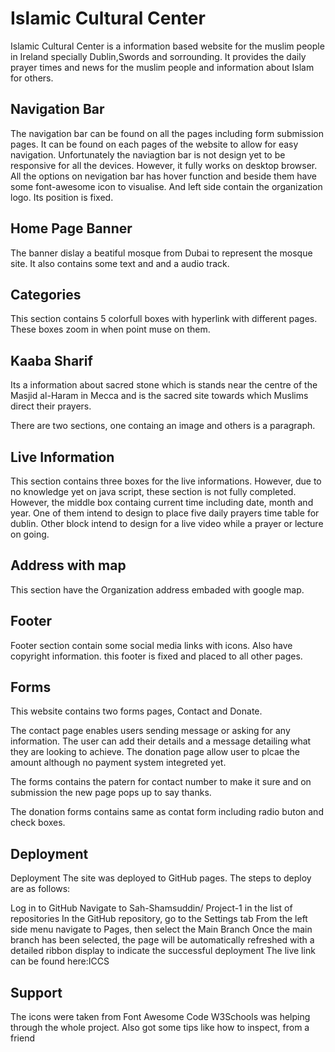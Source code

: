 
# Islamic Cultural Center

Islamic Cultural Center is a information based website for the muslim people in Ireland specially Dublin,Swords and sorrounding. It provides the daily prayer times and news for the muslim people and information about Islam for others. 

## Navigation Bar

The navigation bar can be found on all the pages including form submission pages. It can be found on each pages of the website to allow for easy navigation.
Unfortunately the naviagtion bar is not design yet to be responsive for all the devices. However, it fully works  on desktop browser.
All the options on nevigation bar has hover function and beside them have some font-awesome icon to visualise. And left side contain the organization logo. Its position is fixed.
## Home Page Banner

The banner dislay a beatiful mosque from Dubai to represent the mosque site. It also contains some text and and a audio track. 
## Categories 

This section contains 5 colorfull boxes with hyperlink with different pages. These boxes zoom in when point muse on them. 
## Kaaba Sharif

Its a information about sacred stone which is stands near the centre of the Masjid al-Haram in Mecca and is the sacred site towards which Muslims direct their prayers. 

There are two sections, one containg an image and others is a paragraph. 
## Live Information

This section contains three boxes for the live informations. However, due to no knowledge yet on java script, these section is not fully completed.
However, the middle box containg current time including date, month and year. 
One of them intend to design to place five daily prayers time table for dublin.
Other block intend to design for a live video while a prayer or lecture on going.
## Address with map

This section have the Organization address embaded with google map.
## Footer

Footer section contain some social media links with icons. Also have copyright information. this footer is fixed and placed to all other pages.
## Forms

This website contains two forms pages, Contact and Donate. 

The contact page enables users sending message or asking for any information.  The user can add their details and a message detailing what they are looking to achieve.
The donation page allow user to plcae the amount although no payment system integreted yet. 

The forms contains the patern for contact number to make it sure and on submission the new page pops up to say thanks. 

The donation forms contains same as contat form including radio buton and check boxes.


##  Deployment

Deployment
The site was deployed to GitHub pages. The steps to deploy are as follows:

Log in to GitHub
Navigate to Sah-Shamsuddin/
Project-1
 in the list of repositories
In the GitHub repository, go to the Settings tab
From the left side menu navigate to Pages, then select the Main Branch
Once the main branch has been selected, the page will be automatically refreshed with a detailed ribbon display to indicate the successful deployment
The live link can be found here:ICCS

## Support


The icons were taken from Font Awesome
Code W3Schools was helping through the whole project. Also got some tips like how to inspect, from a friend